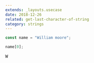 ```yaml
---
extends: _layouts.usecase
date: 2018-12-26
related: get-last-character-of-string
category: strings
---
```


```javascript
const name = "William moore";

name[0];
```

<pre class="output">W</pre>
